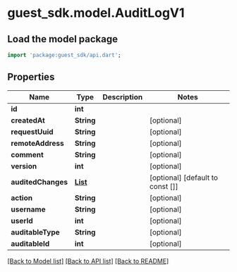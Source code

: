 # guest_sdk.model.AuditLogV1

## Load the model package
```dart
import 'package:guest_sdk/api.dart';
```

## Properties
Name | Type | Description | Notes
------------ | ------------- | ------------- | -------------
**id** | **int** |  | 
**createdAt** | **String** |  | [optional] 
**requestUuid** | **String** |  | [optional] 
**remoteAddress** | **String** |  | [optional] 
**comment** | **String** |  | [optional] 
**version** | **int** |  | [optional] 
**auditedChanges** | [**List<AuditLogChangeV1>**](AuditLogChangeV1.md) |  | [optional] [default to const []]
**action** | **String** |  | [optional] 
**username** | **String** |  | [optional] 
**userId** | **int** |  | [optional] 
**auditableType** | **String** |  | [optional] 
**auditableId** | **int** |  | [optional] 

[[Back to Model list]](../README.md#documentation-for-models) [[Back to API list]](../README.md#documentation-for-api-endpoints) [[Back to README]](../README.md)


